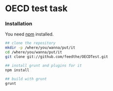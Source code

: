 # OECD test task

### Installation

You need [npm](https://github.com/npm/npm) installed.



```sh
## clone the repository
mkdir -p /where/you/wanna/put/it
cd /where/you/wanna/put/it
git clone git://github.com/feedthe/OECDTest.git

## install grunt and plugins for it
npm install

## build with grunt
grunt
```
